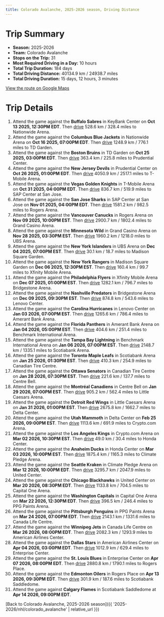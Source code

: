 ```yaml
---
title: Colorado Avalanche, 2025-2026 season, Driving Distance
---
```


# Trip Summary
- **Season:** 2025-2026
- **Team:** Colorado Avalanche
- **Stops on the Trip:** 31
- **Most Required Driving in a Day:** 10 hours
- **Total Trip Duration:** 184 days
- **Total Driving Distance:** 40134.9 km / 24938.7 miles
- **Total Driving Duration:** 15 days, 12 hours, 3 minutes

[View the route on Google Maps](https://www.google.com/maps/dir/KeyBank+Center+Buffalo/Nationwide+Arena+Columbus/TD+Garden+Boston/Prudential+Center+New+Jersey/T-Mobile+Arena+Vegas/SAP+Center+at+San+Jose+San+Jose/Rogers+Arena+Vancouver/Grand+Casino+Arena+Minnesota/UBS+Arena+New+York/Madison+Square+Garden+New+York/Xfinity+Mobile+Arena+Philadelphia/Bridgestone+Arena+Nashville/Lenovo+Center+Carolina/Amerant+Bank+Arena+Florida/Benchmark+International+Arena+Tampa+Bay/Scotiabank+Arena+Toronto/Canadian+Tire+Centre+Ottawa/Centre+Bell+Montréal/Little+Caesars+Arena+Detroit/Delta+Center+Utah/Crypto.com+Arena+Los+Angeles/Honda+Center+Anaheim/Climate+Pledge+Arena+Seattle/United+Center+Chicago/Capital+One+Arena+Washington/PPG+Paints+Arena+Pittsburgh/Canada+Life+Centre+Winnipeg/American+Airlines+Center+Dallas/Enterprise+Center+St.+Louis/Rogers+Place+Edmonton/Scotiabank+Saddledome+Calgary)

# Trip Details
1. Attend the game against the **Buffalo Sabres** in KeyBank Center on **Oct 13 2025, 12:30PM EDT**. Then [drive](https://www.google.com/maps/dir/KeyBank+Center+Buffalo/Nationwide+Arena+Columbus) 528.6 km / 328.4 miles to Nationwide Arena.
2. Attend the game against the **Columbus Blue Jackets** in Nationwide Arena on **Oct 16 2025, 07:00PM EDT**. Then [drive](https://www.google.com/maps/dir/Nationwide+Arena+Columbus/TD+Garden+Boston) 1248.9 km / 776.1 miles to TD Garden.
3. Attend the game against the **Boston Bruins** in TD Garden on **Oct 25 2025, 03:00PM EDT**. Then [drive](https://www.google.com/maps/dir/TD+Garden+Boston/Prudential+Center+New+Jersey) 363.4 km / 225.8 miles to Prudential Center.
4. Attend the game against the **New Jersey Devils** in Prudential Center on **Oct 26 2025, 01:00PM EDT**. Then [drive](https://www.google.com/maps/dir/Prudential+Center+New+Jersey/T-Mobile+Arena+Vegas) 4050.9 km / 2517.1 miles to T-Mobile Arena.
5. Attend the game against the **Vegas Golden Knights** in T-Mobile Arena on **Oct 31 2025, 04:00PM EDT**. Then [drive](https://www.google.com/maps/dir/T-Mobile+Arena+Vegas/SAP+Center+at+San+Jose+San+Jose) 836.7 km / 519.9 miles to SAP Center at San Jose.
6. Attend the game against the **San Jose Sharks** in SAP Center at San Jose on **Nov 01 2025, 04:00PM EDT**. Then [drive](https://www.google.com/maps/dir/SAP+Center+at+San+Jose+San+Jose/Rogers+Arena+Vancouver) 1581.2 km / 982.5 miles to Rogers Arena.
7. Attend the game against the **Vancouver Canucks** in Rogers Arena on **Nov 09 2025, 10:00PM EST**. Then [drive](https://www.google.com/maps/dir/Rogers+Arena+Vancouver/Grand+Casino+Arena+Minnesota) 2900.7 km / 1802.4 miles to Grand Casino Arena.
8. Attend the game against the **Minnesota Wild** in Grand Casino Arena on **Nov 28 2025, 03:30PM EST**. Then [drive](https://www.google.com/maps/dir/Grand+Casino+Arena+Minnesota/UBS+Arena+New+York) 1960.2 km / 1218.0 miles to UBS Arena.
9. Attend the game against the **New York Islanders** in UBS Arena on **Dec 04 2025, 07:00PM EST**. Then [drive](https://www.google.com/maps/dir/UBS+Arena+New+York/Madison+Square+Garden+New+York) 30.1 km / 18.7 miles to Madison Square Garden.
10. Attend the game against the **New York Rangers** in Madison Square Garden on **Dec 06 2025, 12:30PM EST**. Then [drive](https://www.google.com/maps/dir/Madison+Square+Garden+New+York/Xfinity+Mobile+Arena+Philadelphia) 160.4 km / 99.7 miles to Xfinity Mobile Arena.
11. Attend the game against the **Philadelphia Flyers** in Xfinity Mobile Arena on **Dec 07 2025, 01:00PM EST**. Then [drive](https://www.google.com/maps/dir/Xfinity+Mobile+Arena+Philadelphia/Bridgestone+Arena+Nashville) 1282.1 km / 796.7 miles to Bridgestone Arena.
12. Attend the game against the **Nashville Predators** in Bridgestone Arena on **Dec 09 2025, 09:30PM EST**. Then [drive](https://www.google.com/maps/dir/Bridgestone+Arena+Nashville/Lenovo+Center+Carolina) 874.8 km / 543.6 miles to Lenovo Center.
13. Attend the game against the **Carolina Hurricanes** in Lenovo Center on **Jan 03 2026, 07:00PM EST**. Then [drive](https://www.google.com/maps/dir/Lenovo+Center+Carolina/Amerant+Bank+Arena+Florida) 1265.6 km / 786.4 miles to Amerant Bank Arena.
14. Attend the game against the **Florida Panthers** in Amerant Bank Arena on **Jan 04 2026, 05:00PM EST**. Then [drive](https://www.google.com/maps/dir/Amerant+Bank+Arena+Florida/Benchmark+International+Arena+Tampa+Bay) 404.6 km / 251.4 miles to Benchmark International Arena.
15. Attend the game against the **Tampa Bay Lightning** in Benchmark International Arena on **Jan 06 2026, 07:00PM EST**. Then [drive](https://www.google.com/maps/dir/Benchmark+International+Arena+Tampa+Bay/Scotiabank+Arena+Toronto) 2148.7 km / 1335.1 miles to Scotiabank Arena.
16. Attend the game against the **Toronto Maple Leafs** in Scotiabank Arena on **Jan 25 2026, 01:30PM EST**. Then [drive](https://www.google.com/maps/dir/Scotiabank+Arena+Toronto/Canadian+Tire+Centre+Ottawa) 410.3 km / 254.9 miles to Canadian Tire Centre.
17. Attend the game against the **Ottawa Senators** in Canadian Tire Centre on **Jan 28 2026, 07:30PM EST**. Then [drive](https://www.google.com/maps/dir/Canadian+Tire+Centre+Ottawa/Centre+Bell+Montréal) 221.6 km / 137.7 miles to Centre Bell.
18. Attend the game against the **Montréal Canadiens** in Centre Bell on **Jan 29 2026, 07:00PM EST**. Then [drive](https://www.google.com/maps/dir/Centre+Bell+Montréal/Little+Caesars+Arena+Detroit) 905.2 km / 562.4 miles to Little Caesars Arena.
19. Attend the game against the **Detroit Red Wings** in Little Caesars Arena on **Jan 31 2026, 01:00PM EST**. Then [drive](https://www.google.com/maps/dir/Little+Caesars+Arena+Detroit/Delta+Center+Utah) 2675.8 km / 1662.7 miles to Delta Center.
20. Attend the game against the **Utah Mammoth** in Delta Center on **Feb 25 2026, 09:00PM EST**. Then [drive](https://www.google.com/maps/dir/Delta+Center+Utah/Crypto.com+Arena+Los+Angeles) 1113.6 km / 691.9 miles to Crypto.com Arena.
21. Attend the game against the **Los Angeles Kings** in Crypto.com Arena on **Mar 02 2026, 10:30PM EST**. Then [drive](https://www.google.com/maps/dir/Crypto.com+Arena+Los+Angeles/Honda+Center+Anaheim) 49.0 km / 30.4 miles to Honda Center.
22. Attend the game against the **Anaheim Ducks** in Honda Center on **Mar 03 2026, 10:00PM EST**. Then [drive](https://www.google.com/maps/dir/Honda+Center+Anaheim/Climate+Pledge+Arena+Seattle) 1875.4 km / 1165.3 miles to Climate Pledge Arena.
23. Attend the game against the **Seattle Kraken** in Climate Pledge Arena on **Mar 12 2026, 10:00PM EDT**. Then [drive](https://www.google.com/maps/dir/Climate+Pledge+Arena+Seattle/United+Center+Chicago) 3295.7 km / 2047.9 miles to United Center.
24. Attend the game against the **Chicago Blackhawks** in United Center on **Mar 20 2026, 08:30PM EDT**. Then [drive](https://www.google.com/maps/dir/United+Center+Chicago/Capital+One+Arena+Washington) 1133.8 km / 704.5 miles to Capital One Arena.
25. Attend the game against the **Washington Capitals** in Capital One Arena on **Mar 22 2026, 12:30PM EDT**. Then [drive](https://www.google.com/maps/dir/Capital+One+Arena+Washington/PPG+Paints+Arena+Pittsburgh) 396.5 km / 246.4 miles to PPG Paints Arena.
26. Attend the game against the **Pittsburgh Penguins** in PPG Paints Arena on **Mar 24 2026, 07:00PM EDT**. Then [drive](https://www.google.com/maps/dir/PPG+Paints+Arena+Pittsburgh/Canada+Life+Centre+Winnipeg) 2143.1 km / 1331.6 miles to Canada Life Centre.
27. Attend the game against the **Winnipeg Jets** in Canada Life Centre on **Mar 26 2026, 08:00PM EDT**. Then [drive](https://www.google.com/maps/dir/Canada+Life+Centre+Winnipeg/American+Airlines+Center+Dallas) 2082.3 km / 1293.9 miles to American Airlines Center.
28. Attend the game against the **Dallas Stars** in American Airlines Center on **Apr 04 2026, 03:00PM EDT**. Then [drive](https://www.google.com/maps/dir/American+Airlines+Center+Dallas/Enterprise+Center+St.+Louis) 1012.9 km / 629.4 miles to Enterprise Center.
29. Attend the game against the **St. Louis Blues** in Enterprise Center on **Apr 07 2026, 08:00PM EDT**. Then [drive](https://www.google.com/maps/dir/Enterprise+Center+St.+Louis/Rogers+Place+Edmonton) 2880.8 km / 1790.1 miles to Rogers Place.
30. Attend the game against the **Edmonton Oilers** in Rogers Place on **Apr 13 2026, 09:30PM EDT**. Then [drive](https://www.google.com/maps/dir/Rogers+Place+Edmonton/Scotiabank+Saddledome+Calgary) 301.9 km / 187.6 miles to Scotiabank Saddledome.
31. Attend the game against **Calgary Flames** in Scotiabank Saddledome at **Apr 14 2026, 09:00PM EDT**.

[Back to Colorado Avalanche, 2025-2026 season]({{ '2025-2026/nhl/colorado_avalanche' | relative_url }})
